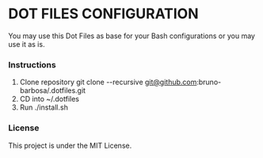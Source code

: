 # DOT FILES CONFIGURATION

You may use this Dot Files as base for your Bash configurations or you may use it as is.

### Instructions

1. Clone repository git clone --recursive git@github.com:bruno-barbosa/.dotfiles.git
2. CD into ~/.dotfiles
3. Run ./install.sh

### License

This project is under the MIT License.

